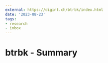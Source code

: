 ```yaml
---
external: https://digint.ch/btrbk/index.html
date: '2023-08-23'
tags:
- research
- inbox
---
```


# btrbk - Summary
